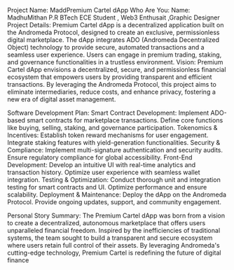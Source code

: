 Project Name: MaddPremium Cartel dApp
Who Are You:
Name: MadhuMithan P.R
BTech ECE Student , Web3 Enthusait ,Graphic Designer  
Project Details:
Premium Cartel dApp is a decentralized application built on the Andromeda Protocol, designed to create an exclusive, permissionless digital marketplace. The dApp integrates ADO (Andromeda Decentralized Object) technology to provide secure, automated transactions and a seamless user experience. Users can engage in premium trading, staking, and governance functionalities in a trustless environment.
Vision:
Premium Cartel dApp envisions a decentralized, secure, and permissionless financial ecosystem that empowers users by providing transparent and efficient transactions. By leveraging the Andromeda Protocol, this project aims to eliminate intermediaries, reduce costs, and enhance privacy, fostering a new era of digital asset management.

Software Development Plan:
Smart Contract Development:
Implement ADO-based smart contracts for marketplace transactions.
Define core functions like buying, selling, staking, and governance participation.
Tokenomics & Incentives:
Establish token reward mechanisms for user engagement.
Integrate staking features with yield-generation functionalities.
Security & Compliance:
Implement multi-signature authentication and security audits.
Ensure regulatory compliance for global accessibility.
Front-End Development:
Develop an intuitive UI with real-time analytics and transaction history.
Optimize user experience with seamless wallet integration.
Testing & Optimization:
Conduct thorough unit and integration testing for smart contracts and UI.
Optimize performance and ensure scalability.
Deployment & Maintenance:
Deploy the dApp on the Andromeda Protocol.
Provide ongoing updates, support, and community engagement.

Personal Story Summary:
The Premium Cartel dApp was born from a vision to create a decentralized, autonomous marketplace that offers users unparalleled financial freedom. Inspired by the inefficiencies of traditional systems, the team sought to build a transparent and secure ecosystem where users retain full control of their assets. By leveraging Andromeda's cutting-edge technology, Premium Cartel is redefining the future of digital finance
